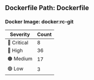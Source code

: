 ## Dockerfile Path: Dockerfile

### Docker Image: docker:rc-git
| Severity | Count |
|----------|-------|
| 🛑 Critical | 8 |
| 🔴 High | 36 |
| 🟠 Medium | 17 |
| 🟢 Low | 3 |